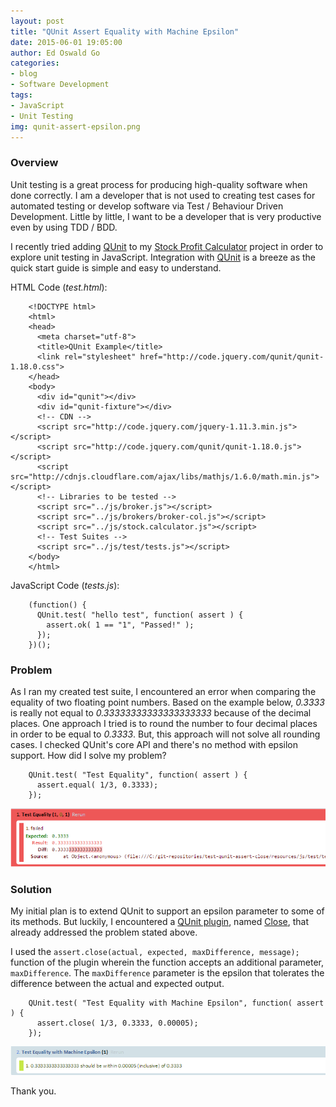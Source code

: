 ```yaml
---
layout: post
title: "QUnit Assert Equality with Machine Epsilon"
date: 2015-06-01 19:05:00
author: Ed Oswald Go
categories:
- blog
- Software Development
tags:
- JavaScript
- Unit Testing
img: qunit-assert-epsilon.png
---
```


### Overview
Unit testing is a great process for producing high-quality software when done correctly. I am a developer that is not used to creating test cases for automated testing or develop software via Test / Behaviour Driven Development. Little by little, I want to be a developer that is very productive even by using TDD / BDD.

I recently tried adding [QUnit][qunit] to my [Stock Profit Calculator][stock-calc] project in order to explore unit testing in JavaScript. Integration with [QUnit][qunit] is a breeze as the quick start guide is simple and easy to understand.

HTML Code (*test.html*):

        <!DOCTYPE html>
        <html>
        <head>
          <meta charset="utf-8">
          <title>QUnit Example</title>
          <link rel="stylesheet" href="http://code.jquery.com/qunit/qunit-1.18.0.css">
        </head>
        <body>
          <div id="qunit"></div>
          <div id="qunit-fixture"></div>
          <!-- CDN -->
          <script src="http://code.jquery.com/jquery-1.11.3.min.js"></script>
          <script src="http://code.jquery.com/qunit/qunit-1.18.0.js"></script>
          <script src="http://cdnjs.cloudflare.com/ajax/libs/mathjs/1.6.0/math.min.js"></script>
          <!-- Libraries to be tested -->
          <script src="../js/broker.js"></script>
          <script src="../js/brokers/broker-col.js"></script>
          <script src="../js/stock.calculator.js"></script>
          <!-- Test Suites -->
          <script src="../js/test/tests.js"></script>
        </body>
        </html>

JavaScript Code (*tests.js*):

        (function() {
          QUnit.test( "hello test", function( assert ) {
            assert.ok( 1 == "1", "Passed!" );
          });
        })();

### Problem
As I ran my created test suite, I encountered an error when comparing the equality of two floating point numbers. Based on the example below, *0.3333* is really not equal to *0.33333333333333333333* because of the decimal places. One approach I tried is to round the number to four decimal places in order to be equal to *0.3333*. But, this approach will not solve all rounding cases. I checked QUnit's core API and there's no method with epsilon support. How did I solve my problem?

        QUnit.test( "Test Equality", function( assert ) {
          assert.equal( 1/3, 0.3333);
        });

![alt text](/assets/img/blog/qunit-assert-epsilon/qunit-assert-problem-1.png "QUnit Assert Problem #1")

### Solution
My initial plan is to extend QUnit to support an epsilon parameter to some of its methods. But luckily, I encountered a [QUnit plugin][qunit-plugins], named [Close][qunit-assert-close], that already addressed the problem stated above.

I used the `assert.close(actual, expected, maxDifference, message);` function of the plugin wherein the function accepts an additional parameter, `maxDifference`. The `maxDifference` parameter is the epsilon that tolerates the difference between the actual and expected output.

        QUnit.test( "Test Equality with Machine Epsilon", function( assert ) {
          assert.close( 1/3, 0.3333, 0.00005);
        });

![alt text](/assets/img/blog/qunit-assert-epsilon/qunit-assert-solution-1.png "QUnit Assert Solution #1")

Thank you.


[qunit]: https://qunitjs.com/
[qunit-plugins]: https://qunitjs.com/plugins/
[qunit-assert-close]: https://github.com/JamesMGreene/qunit-assert-close
[stock-calc]: /project/stock-profit-calculator/
